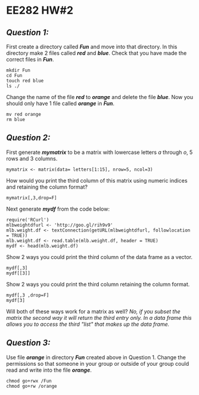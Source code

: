 # EE282 HW#2
## _Question 1:_
First create a directory called _**Fun**_ and move into that directory. In this directory make 2 files called _**red**_ and _**blue**_. Check that you have made the correct files in _**Fun**_.


```
mkdir Fun
cd Fun
touch red blue
ls ./
```
Change the name of the file _**red**_ to _**orange**_ and delete the file _**blue**_. Now you should only have 1 file called _**orange**_ in _**Fun**_.

```
mv red orange
rm blue
```

## _Question 2:_

First generate _**mymatrix**_ to be a matrix with lowercase letters _a_ through _o_, 5 rows and 3 columns.

```
mymatrix <- matrix(data= letters[1:15], nrow=5, ncol=3)

```
How would you print the third column of this matrix using numeric indices and retaining the column format?

```
mymatrix[,3,drop=F]
```
Next generate _**mydf**_ from the code below:

```
require('RCurl')
mlbweightdfurl <- 'http://goo.gl/rih9v9'
mlb.weight.df <- textConnection(getURL(mlbweightdfurl, followlocation  = TRUE))
mlb.weight.df <- read.table(mlb.weight.df, header = TRUE)
mydf <- head(mlb.weight.df)
```
Show 2 ways you could print the third column of the data frame as a vector.

```
mydf[,3]
mydf[[3]]
```
Show 2 ways you could print the third column retaining the column format.

```
mydf[,3 ,drop=F]
mydf[3]
```
Will both of these ways work for a matrix as well?
	_No, if you subset the matrix the second way it will return the third entry only. In a data frame this allows you to access the third "list" that makes up the data frame._


## _Question 3:_
Use file _**orange**_ in directory _**Fun**_ created above in Question 1. Change the permissions so that someone in your group or outside of your group could read and write into the file _**orange**_. 

```
chmod go+rwx /Fun
chmod go+rw /orange
```